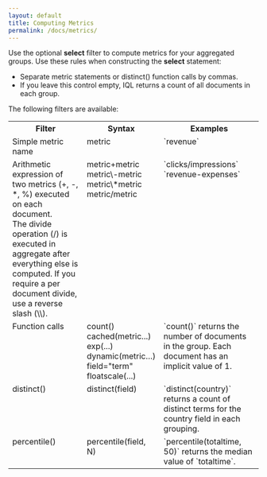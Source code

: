 ```yaml
---
layout: default
title: Computing Metrics
permalink: /docs/metrics/
---
```


Use the optional **select** filter to compute metrics for your aggregated groups. Use these rules when constructing the **select** statement:

- Separate metric statements or distinct() function calls by commas.
- If you leave this control empty, IQL returns a count of all documents in each group. 

The following filters are available:
<table>
  <tr>
    <th>Filter</th>
    <th>Syntax</th>
    <th>Examples</th>
  </tr>
  <tr>
    <td valign="top">Simple metric name</td>
    <td valign="top">metric</td>
    <td valign="top">`revenue`</td>
  </tr>
  <tr>
    <td valign="top">Arithmetic expression of two metrics (+, -, *, %) executed on each document. <br>The divide operation (/) is executed in aggregate after everything else is computed. If you require a per document divide, use a reverse slash (\\). </td>
    <td valign="top">metric+metric<br>metric\-metric<br>metric\*metric<br>metric/metric</td>
    <td valign="top">`clicks/impressions`<br>`revenue-expenses`</td>
  </tr>
  <tr>
    <td valign="top">Function calls</td>
    <td valign="top">count()<br>cached(metric...)<br>exp(...)<br>dynamic(metric…)<br>field="term"<br>floatscale(...)</td>
    <td valign="top">`count()` returns the number of documents in the group. Each document has an implicit value of 1.</td>
  </tr>
  <tr>
    <td valign="top">distinct()</td>
    <td valign="top">distinct(field)</td>
    <td valign="top">`distinct(country)` returns a count of distinct terms for the country field in each grouping.</td>
  </tr>
  <tr>
    <td valign="top">percentile()</td>
    <td valign="top">percentile(field, N)</td>
    <td valign="top">`percentile(totaltime, 50)` returns the median value of `totaltime`.</td>
  </tr>
</table>

